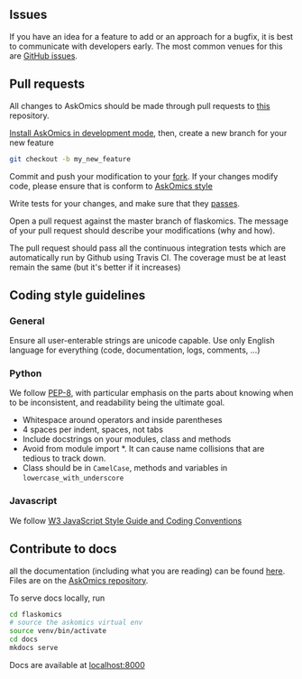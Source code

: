 ## Issues

If you have an idea for a feature to add or an approach for a bugfix, it is best to communicate with developers early. The most common venues for this are [GitHub issues](https://github.com/askomics/flaskomics/issues/).

## Pull requests

All changes to AskOmics should be made through pull requests to [this](https://github.com/askomics/flaskomics) repository.

[Install AskOmics in development mode](run-dev.md), then, create a new branch for your new feature

```bash
git checkout -b my_new_feature
```

Commit and push your modification to your [fork](https://help.github.com/articles/pushing-to-a-remote/). If your changes modify code, please ensure that is conform to [AskOmics style](#coding-style-guidlines)

Write tests for your changes, and make sure that they [passes](run-dev.md#launch-continuous-integration-locally).

Open a pull request against the master branch of flaskomics. The message of your pull request should describe your modifications (why and how).

The pull request should pass all the continuous integration tests which are automatically run by Github using Travis CI. The coverage must be at least remain the same (but it's better if it increases)


## Coding style guidelines

### General

Ensure all user-enterable strings are unicode capable. Use only English language for everything (code, documentation, logs, comments, ...)

### Python

We follow [PEP-8](https://www.python.org/dev/peps/pep-0008/), with particular emphasis on the parts about knowing when to be inconsistent, and readability being the ultimate goal.

- Whitespace around operators and inside parentheses
- 4 spaces per indent, spaces, not tabs
- Include docstrings on your modules, class and methods
- Avoid from module import \*. It can cause name collisions that are tedious to track down.
- Class should be in `CamelCase`, methods and variables in `lowercase_with_underscore`

### Javascript

We follow [W3 JavaScript Style Guide and Coding Conventions](https://www.w3schools.com/js/js_conventions.asp)

## Contribute to docs

all the documentation (including what you are reading) can be found [here](https://flaskomics.readthedocs.io). Files are on the [AskOmics repository](https://github.com/askomics/flaskomics/tree/master/docs).

To serve docs locally, run

```bash
cd flaskomics
# source the askomics virtual env
source venv/bin/activate
cd docs
mkdocs serve
```

Docs are available at [localhost:8000](localhost:8000)

